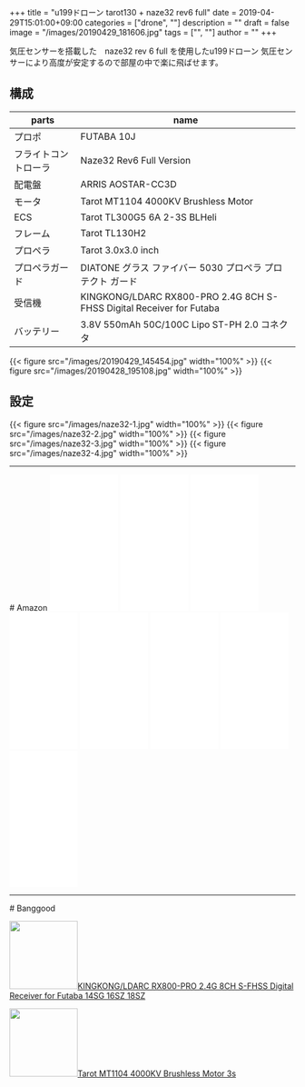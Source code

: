 ﻿+++
title = "u199ドローン tarot130 + naze32 rev6 full"
date = 2019-04-29T15:01:00+09:00
categories = ["drone", ""]
description = ""
draft = false
image = "/images/20190429_181606.jpg"
tags = ["", ""]
author = ""
+++


気圧センサーを搭載した　naze32 rev 6 full を使用したu199ドローン
気圧センサーにより高度が安定するので部屋の中で楽に飛ばせます。


## 構成


parts   | name 
---------------|----------
  プロポ | FUTABA 10J 
  フライトコントローラ | Naze32 Rev6 Full Version
  配電盤 | ARRIS AOSTAR-CC3D
  モータ | Tarot MT1104 4000KV Brushless Motor
  ECS | Tarot TL300G5 6A 2-3S BLHeli   
| フレーム| Tarot TL130H2   
  プロペラ | Tarot 3.0x3.0 inch
  プロペラガード | DIATONE グラス ファイバー 5030 プロペラ プロテクト ガード
  受信機 | KINGKONG/LDARC RX800-PRO 2.4G 8CH S-FHSS Digital Receiver for Futaba
  バッテリー | 3.8V 550mAh 50C/100C Lipo  ST-PH 2.0 コネクタ
  


{{< figure src="/images/20190429_145454.jpg" width="100%" >}}
{{< figure src="/images/20190428_195108.jpg" width="100%" >}}

## 設定


{{< figure src="/images/naze32-1.jpg" width="100%" >}}
{{< figure src="/images/naze32-2.jpg" width="100%" >}}
{{< figure src="/images/naze32-3.jpg" width="100%" >}}
{{< figure src="/images/naze32-4.jpg" width="100%" >}}


<hr/>
# Amazon

<iframe style="width:120px;height:240px;" marginwidth="0" marginheight="0" scrolling="no" frameborder="0" src="//rcm-fe.amazon-adsystem.com/e/cm?lt1=_blank&bc1=000000&IS2=1&bg1=FFFFFF&fc1=000000&lc1=0000FF&t=yokochi-22&o=9&p=8&l=as4&m=amazon&f=ifr&ref=as_ss_li_til&asins=B017BIX7CQ&linkId=9be49968056268cbd0d3414596ab9eec"></iframe>

<iframe style="width:120px;height:240px;" marginwidth="0" marginheight="0" scrolling="no" frameborder="0" src="//rcm-fe.amazon-adsystem.com/e/cm?lt1=_blank&bc1=000000&IS2=1&bg1=FFFFFF&fc1=000000&lc1=0000FF&t=yokochi-22&language=ja_JP&o=9&p=8&l=as4&m=amazon&f=ifr&ref=as_ss_li_til&asins=B072XGNC9Y&linkId=e4917cdca864d6aee73e0b393941d5fe"></iframe>

<iframe style="width:120px;height:240px;" marginwidth="0" marginheight="0" scrolling="no" frameborder="0" src="//rcm-fe.amazon-adsystem.com/e/cm?lt1=_blank&bc1=000000&IS2=1&bg1=FFFFFF&fc1=000000&lc1=0000FF&t=yokochi-22&language=ja_JP&o=9&p=8&l=as4&m=amazon&f=ifr&ref=as_ss_li_til&asins=B013OIK6G2&linkId=587a8b85ea269aa3f5e626a64eff2a42"></iframe>

<iframe style="width:120px;height:240px;" marginwidth="0" marginheight="0" scrolling="no" frameborder="0" src="//rcm-fe.amazon-adsystem.com/e/cm?lt1=_blank&bc1=000000&IS2=1&bg1=FFFFFF&fc1=000000&lc1=0000FF&t=yokochi-22&language=ja_JP&o=9&p=8&l=as4&m=amazon&f=ifr&ref=as_ss_li_til&asins=B072LTT6H8&linkId=2c887aff0fbddf93d54a999ba143e4df"></iframe>

<iframe style="width:120px;height:240px;" marginwidth="0" marginheight="0" scrolling="no" frameborder="0" src="//rcm-fe.amazon-adsystem.com/e/cm?lt1=_blank&bc1=000000&IS2=1&bg1=FFFFFF&fc1=000000&lc1=0000FF&t=yokochi-22&language=ja_JP&o=9&p=8&l=as4&m=amazon&f=ifr&ref=as_ss_li_til&asins=B01GH92ZXW&linkId=ea1bd4d966190d2ad5ab579448721630"></iframe>

<iframe style="width:120px;height:240px;" marginwidth="0" marginheight="0" scrolling="no" frameborder="0" src="//rcm-fe.amazon-adsystem.com/e/cm?lt1=_blank&bc1=000000&IS2=1&bg1=FFFFFF&fc1=000000&lc1=0000FF&t=yokochi-22&language=ja_JP&o=9&p=8&l=as4&m=amazon&f=ifr&ref=as_ss_li_til&asins=B012B7OPNC&linkId=08a5dd0baacd88c0d6849ab92d3d5d96"></iframe>


<iframe style="width:120px;height:240px;" marginwidth="0" marginheight="0" scrolling="no" frameborder="0" src="//rcm-fe.amazon-adsystem.com/e/cm?lt1=_blank&bc1=000000&IS2=1&bg1=FFFFFF&fc1=000000&lc1=0000FF&t=yokochi-22&language=ja_JP&o=9&p=8&l=as4&m=amazon&f=ifr&ref=as_ss_li_til&asins=B07K8MGLSR&linkId=0c9cfbb15631637865c8415aab6f3b1e"></iframe>



<iframe style="width:120px;height:240px;" marginwidth="0" marginheight="0" scrolling="no" frameborder="0" src="//www.banggood.com/KINGKONGLDARC-RX800-PRO-2_4G-8CH-S-FHSS-Digital-Receiver-for-Futaba-14SG-16SZ-18SZ-p-1245343.html?p=MD030313776065201709&custlinkid=260742"></iframe>

<hr/>
# Banggood


<a target='_blank' href='https://www.banggood.com/KINGKONGLDARC-RX800-PRO-2_4G-8CH-S-FHSS-Digital-Receiver-for-Futaba-14SG-16SZ-18SZ-p-1245343.html?p=MD030313776065201709&custlinkid=260742'><img style="width:120px;" src='https://img.staticbg.com/images/oaupload/banggood/images/FE/87/2bf4b0eb-20d4-425f-8f85-8a93bcf5e615.jpg' alt='' >KINGKONG/LDARC RX800-PRO 2.4G 8CH S-FHSS Digital Receiver for  Futaba 14SG 16SZ 18SZ</a>


<a target='_blank' href='https://www.banggood.com/Tarot-MT1104-4000KV-Brushless-Motor-With-A-Pair-Of-Propeller-For-Multirotor-p-1046204.html?p=MD030313776065201709&custlinkid=260783'><img style="width:120px;" src='https://img.staticbg.com/images/oaupload/banggood/images/A7/4A/6b3c7b5a-a147-3745-ad93-4c9d9cbc8830.png' alt='' >Tarot MT1104 4000KV Brushless Motor 3s</a>
